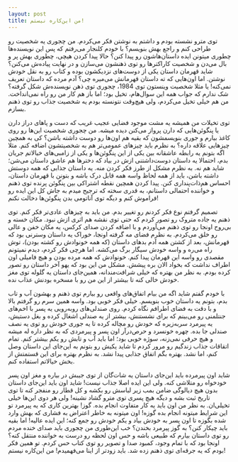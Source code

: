 ```yaml
---
layout: post
title: من این‌کاره نیستم!
---
```


توی مترو نشسته بودم و داشتم به نوشتن فکر می‌کردم. من چجوری یه شخصیت رو طراحی کنم و راجع بهش بنویسم؟ با خودم کلنجار می‌رفتم که پس این نویسنده‌ها چطوری میتونن ایده داستان‌هاشون رو پیدا کنن؟ حالا پیدا کردن هیچی، چطوری بهش پر و بال می‌دن و شخصیت کاراکترها رو توی ذهنشون می‌سازن و در نهایت پیاده‌ش می‌کنن؟ شاید قهرمان داستان یکی از دوست‌های نزدیکشون بوده و کتاب رو به نقل خودش نوشتن. اما اون‌هایی که ته داستان قهرمانش می‌میره چی؟ آدم مرده که داستان تعریف نمی‌کنه! یا مثلا شخصیت وینستون توی 1984، چجوری توی ذهن نویسنده‌ش شکل گرفته؟ شک ندارم که جواب همه این سوال‌هام، تخیل بود؛ اما باز هم کار من رو راه نمی‌انداخت. من هم خیلی تخیل می‌کردم، ولی هیچ‌وقت نتونسته بودم یه شخصیت جذاب رو توی ذهنم بسازم.

توی تخیلات من همیشه یه مشت موجود فضایی عجیب غریب که دست و پاهای دراز دارن یا پنگوئن‌هایی که دارن پرواز می‌کنن دیده میشه. من چجوری شخصیت این‌ها رو روی کاغذ بیارم و جوری بنویسمشون که بقیه هم اون‌ها رو دوست داشته باشن؟ کی به همچین چیزهایی علاقه داره؟ به نظرم باید چیزهای عمومی‌تر هم به شخصیتشون اضافه کنم. مثلا اگه بتونم یه رابطه عاشقانه بین یکی از این پنگوئن‌ها و یکی از زامبی‌های خیالاتم جریان بدم، احتمالا یه داستان دوست‌داشتنی ازش در بیاد که دخترها هم عاشق داستان می‌شن؛ شاید هم نه. به نظرم مشکل از طرز فکر کردن منه. یه داستان جذابی که همه دوستش داشته باشن، باید از همه لحاظ واسه همه قابل درک باشه و بتونن با قهرمان داستان، احساس هم‌ذات‌پنداری کنن. پیدا کردن همچین نقطه اشتراکی بین پنگوئن پرنده توی ذهنم و خواننده احتمالی داستانم، به قدری سخته که ترجیح میدم به جاش کل این ایده رو فراموش کنم و دیگه توی آناتومی بدن پنگوئن‌ها دخالت نکنم!

تصمیم گرفتم نوع فکر کردنم رو تغییر بدم. من باید به چیزهای عادی‌تر فکر کنم. توی ذهنم یه جاده متروک رو تصور کردم که حتی توی نقشه هم اثری ازش نبود. مکان خسته و بی‌روح اونجا رو توی ذهنم می‌آوردم و با اضافه کردن صدای کرکس، یه مکان خفن و عالی رو خلق می‌کردم. به نظرم فضای مه گرفته اونجا، خوراک یه داستان وسترنی بود که قهرمانش، بعد از کشتن همه آدم بدهای داستان (که همه خونوادش رو کشته بودن)، توش راه می‌ره و واسه خودش سیگار برگ می‌کشه. اما هرچی فکر کردم، دیدم نمیتونم مقصدی رو واسه این قهرمان پیدا کنم. خونوادش که همه مرده بودن و هیچ فامیلی اون اطراف نداشت که بخواد الان بره پیشش. مشکل من این بود که یهو آخر داستان رو تصور کرده بودم. به نظر من بهتره که خیلی شرافت‌مندانه، همین‌جای داستان یه گلوله توی مغز خودش خالی کنه تا بیشتر از این من رو با مسخره بودنش عذاب نده.

با خودم گفتم شاید اگه من بیام اتفاق‌های واقعی رو بیارم توی ذهنم و بهشون آب و تاب بدم، بتونم یه داستان خوب بنویسم. خیلی فکر خوبی بود. واسه همین سرم رو گرفتم بالا و با دقت به فضای اطرافم نگاه کردم. روی صندلی‌های روبه‌رویی یه پسر با اخم‌های جنتلمنی رو می‌بینم که برای نشستنش، بیشتر از یه صندلی اشغال کرده و بغل دستیش، یه پیرمرد سربه‌زیره که خودش رو مچاله کرده تا یه جوری خودش رو توی یه نصف صندلی جا بده. چهره خونسرد و حرص‌درآر اون پسر و پیرمردی که به نظر داره له میشه و هیچ حرفی نمی‌زنه، سوژه خوبی بود؛ اما باید آب و تابش رو یکم بیشتر کنم. تمام اتقاقات جذاب زندگیم رو مرور کردم تا شاید یکیش رو بتونم به این‌جای این داستان وصل کنم، اما نشد. بهتره بگم اتفاق جذابی پیدا نشد. به نظرم بهتره برای این قستمتش از بخش خیالاتم استفاده کنم.

شاید اون پیرمرده باید این‌جای داستان یه شات‌گان از توی جیبش در بیاره و مغز اون پسر خودخواه رو متلاشی کنه. ولی این ایده اصلا جذاب نیست! شاید اون باید این‌جای داستان بدون هیچ دیالوگی ضامن بمب زیر لباسش رو بکشه و کل قطار رو منفجر کنه تا توی تاریخ ثبت بشه و دیگه هیچ پسری توی مترو گشاد نشینه! ولی هر دوی این‌ها خیلی تخیلی‌ان. به نظر من اون باید یه کار متفاوت انجام بده. گوز! بهترین کاری که یه پیرمرد تو این شرایط میتونه انجام بده گوزه! اون میتونه به خاطر اعتراض به فشاری که بهش وارد شده بگوزه تا اون پسر به خودش بیاد و یکم خودش رو جمع کنه؛ این ایده عالیه! اما بقیه باید چیکار کنن؟ به گوز پیرمرد بخندن؟ خب این‌طوری من چجوری باید صدای خنده مردم رو توی داستان بیارم که طبیعی باشه و حس اون لحظه رو درست به خواننده منتقل کنه؟ اونجا بود که با تمام وجود، کمبود صدا و تصویر رو توی کتاب حس کردم. تو همین فکر بودم که یه جرقه‌ای توی ذهنم زده شد. باید زودتر از اینا می‌فهمیدم! من این‌کاره نیستم!
